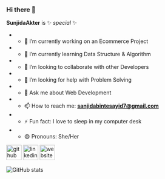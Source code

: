 ### Hi there 👋


**SunjidaAkter** is ✨ _special_ ✨


* - 🔭 I’m currently working on an Ecommerce Project
* - 🌱 I’m currently learning Data Structure & Algorithm
* - 👯 I’m looking to collaborate with other Developers
* - 🤔 I’m looking for help with Problem Solving
* - 💬 Ask me about Web Development
* - 📫 How to reach me: **sanjidabintesayid7@gmail.com**
* - ⚡ Fun fact: I love to sleep in my computer desk
* - 😄 Pronouns: She/Her 



[<img src='https://cdn.jsdelivr.net/npm/simple-icons@3.0.1/icons/github.svg' alt='github' height='40'>](https://github.com/SunjidaAkter)    [<img src='https://cdn.jsdelivr.net/npm/simple-icons@3.0.1/icons/linkedin.svg' alt='linkedin' height='40'>](https://www.linkedin.com/in/https://www.linkedin.com/in/sanjida-akter-6804bb215//)     [<img src='https://cdn.jsdelivr.net/npm/simple-icons@3.0.1/icons/icloud.svg' alt='website' height='40'>](https://sunjida-akter-portfolio.netlify.app/)  



![GitHub stats](https://github-readme-stats.vercel.app/api?username=SunjidaAkter&show_icons=true&count_private=true)
